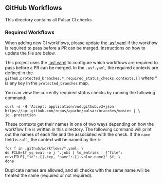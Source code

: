 <!--

    Licensed to the Apache Software Foundation (ASF) under one
    or more contributor license agreements.  See the NOTICE file
    distributed with this work for additional information
    regarding copyright ownership.  The ASF licenses this file
    to you under the Apache License, Version 2.0 (the
    "License"); you may not use this file except in compliance
    with the License.  You may obtain a copy of the License at

      http://www.apache.org/licenses/LICENSE-2.0

    Unless required by applicable law or agreed to in writing,
    software distributed under the License is distributed on an
    "AS IS" BASIS, WITHOUT WARRANTIES OR CONDITIONS OF ANY
    KIND, either express or implied.  See the License for the
    specific language governing permissions and limitations
    under the License.

-->

## GitHub Workflows

This directory contains all Pulsar CI checks.

### Required Workflows

When adding new CI workflows, please update the [.asf.yaml](../../.asf.yaml) if the workflow is required to pass before
a PR can be merged. Instructions on how to update the file are below.

This project uses the [.asf.yaml](../../.asf.yaml) to configure which workflows are required to pass before a PR can
be merged. In the `.asf.yaml`, the required contexts are defined in the `github.protected_branches.*.required_status_checks.contexts.[]`
where * is any key in the `protected_branches` map.

You can view the currently required status checks by running the following command:

```shell
curl -s -H 'Accept: application/vnd.github.v3+json' https://api.github.com/repos/apache/pulsar/branches/master | \
jq .protection
```

These contexts get their names in one of two ways depending on how the workflow file is written in this directory. The
following command will print out the names of each file and the associated with the check. If the `name` field is `null`,
the context will be named by the `id`.

```shell
for f in .github/workflows/*.yaml; \
do FILE=$f yq eval -o j '.jobs | to_entries | {"file": env(FILE),"id":.[].key, "name":.[].value.name}' $f; \
done
```

Duplicate names are allowed, and all checks with the same name will be treated the same (required or not required).
